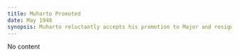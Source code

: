 ```yaml
---
title: Muharto Promoted
date: May 1948
synopsis: Muharto reluctantly accepts his promotion to Major and resigns himself to piloting a desk. 
---
```

No content